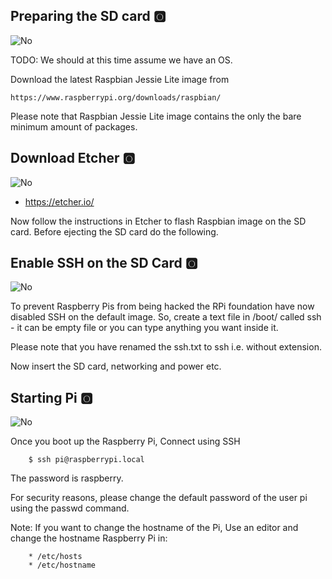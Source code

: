 
## Preparing the SD card :o2:

![No](images/no.png)

TODO: We should at this time assume we have an OS.

Download the latest Raspbian Jessie Lite image from

	https://www.raspberrypi.org/downloads/raspbian/
	

Please note that Raspbian Jessie Lite image contains the only the bare
minimum amount of packages.

## Download Etcher :o2:

![No](images/no.png)

* <https://etcher.io/>

Now follow the instructions in Etcher to flash Raspbian image on the
SD card.  Before ejecting the SD card do the following.

## Enable SSH on the SD Card :o2:

![No](images/no.png)

To prevent Raspberry Pis from being hacked the RPi foundation have now
disabled SSH on the default image. So, create a text file in /boot/
called ssh - it can be empty file or you can type anything you want
inside it.

Please note that you have renamed the ssh.txt to ssh i.e. without
extension.

Now insert the SD card, networking and power etc.

## Starting Pi :o2:

![No](images/no.png) 

Once you boot up the Raspberry Pi, Connect using SSH

		$ ssh pi@raspberrypi.local

The password is raspberry.

For security reasons, please change the default password of the user
pi using the passwd command.

Note: If you want to change the hostname of the Pi, Use an editor and
change the hostname Raspberry Pi in:

		* /etc/hosts
		* /etc/hostname
